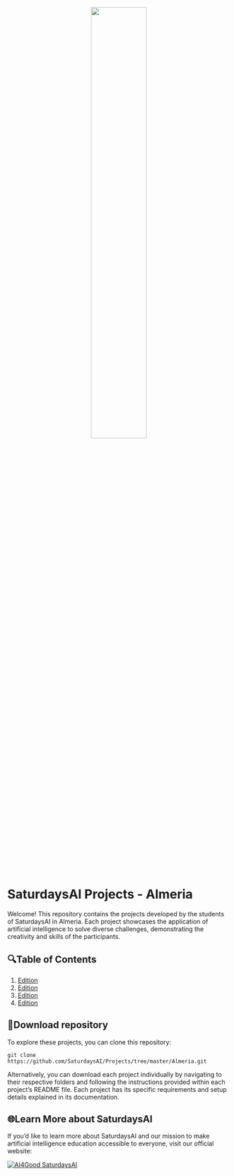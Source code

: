 <p align="center"><img width="50%" src="https://saturdaysai.github.io/saturdaysai/images/logo.png" /></p>

# SaturdaysAI Projects - Almeria

Welcome! This repository contains the projects developed by the students of SaturdaysAI in Almeria. Each project showcases the application of artificial intelligence to solve diverse challenges, demonstrating the creativity and skills of the participants.

## 🔍Table of Contents

1) [Edition](https://github.com/SaturdaysAI/Projects/tree/master/[City]/[Edition])
2) [Edition](https://github.com/SaturdaysAI/Projects/tree/master/[City]/[Edition])
3) [Edition](https://github.com/SaturdaysAI/Projects/tree/master/[City]/[Edition])
4) [Edition](https://github.com/SaturdaysAI/Projects/tree/master/[City]/[Edition])

## 💾Download repository

To explore these projects, you can clone this repository:
```
git clone https://github.com/SaturdaysAI/Projects/tree/master/Almeria.git
```
Alternatively, you can download each project individually by navigating to their respective folders and following the instructions provided within each project’s README file.
Each project has its specific requirements and setup details explained in its documentation.

## 🌐Learn More about SaturdaysAI

If you’d like to learn more about SaturdaysAI and our mission to make artificial intelligence education accessible to everyone, visit our official website:

[![AI4Good SaturdaysAI](https://img.shields.io/badge/AI4Good-SaturdaysAI-orange)](https://saturdays.ai/)
